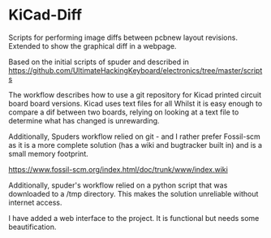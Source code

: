 # KiCad-Diff
Scripts for performing image diffs between pcbnew layout revisions. Extended to show the graphical diff in a webpage.

Based on the initial scripts of spuder and described in  https://github.com/UltimateHackingKeyboard/electronics/tree/master/scripts

The workflow describes how to use a git repository for Kicad printed circuit board board versions. Kicad uses text files for all Whilst it is easy enough to compare a dif between two boards, relying on looking at a text file to determine what has changed is unrewarding.

Additionally, Spuders workflow relied on git - and I rather prefer Fossil-scm as it is a more complete solution (has a wiki and bugtracker built in) and is a small memory footprint.

https://www.fossil-scm.org/index.html/doc/trunk/www/index.wiki

Additionally, spuder's workflow relied on a python script that was downloaded to a /tmp directory. This makes the solution unreliable without internet access.

I have added a web interface to the project. It is functional but needs some beautification.
